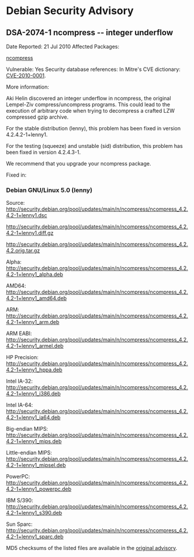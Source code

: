 
Debian Security Advisory
========================


DSA-2074-1 ncompress -- integer underflow
-----------------------------------------



Date Reported:
21 Jul 2010
Affected Packages:

[ncompress](https://packages.debian.org/src:ncompress)

Vulnerable:
Yes
Security database references:
In Mitre's CVE dictionary: [CVE-2010-0001](https://security-tracker.debian.org/tracker/CVE-2010-0001).  

More information:

Aki Helin discovered an integer underflow in ncompress, the original
Lempel-Ziv compress/uncompress programs.
This could lead to the execution of arbitrary code when trying to decompress
a crafted LZW compressed gzip archive.


For the stable distribution (lenny), this problem has been fixed in
version 4.2.4.2-1+lenny1.


For the testing (squeeze) and unstable (sid) distribution, this
problem has been fixed in version 4.2.4.3-1.


We recommend that you upgrade your ncompress package.



Fixed in:

### Debian GNU/Linux 5.0 (lenny)



Source:
 <http://security.debian.org/pool/updates/main/n/ncompress/ncompress_4.2.4.2-1+lenny1.dsc>  

<http://security.debian.org/pool/updates/main/n/ncompress/ncompress_4.2.4.2-1+lenny1.diff.gz>  

<http://security.debian.org/pool/updates/main/n/ncompress/ncompress_4.2.4.2.orig.tar.gz>  

Alpha:
 <http://security.debian.org/pool/updates/main/n/ncompress/ncompress_4.2.4.2-1+lenny1_alpha.deb>  

AMD64:
 <http://security.debian.org/pool/updates/main/n/ncompress/ncompress_4.2.4.2-1+lenny1_amd64.deb>  

ARM:
 <http://security.debian.org/pool/updates/main/n/ncompress/ncompress_4.2.4.2-1+lenny1_arm.deb>  

ARM EABI:
 <http://security.debian.org/pool/updates/main/n/ncompress/ncompress_4.2.4.2-1+lenny1_armel.deb>  

HP Precision:
 <http://security.debian.org/pool/updates/main/n/ncompress/ncompress_4.2.4.2-1+lenny1_hppa.deb>  

Intel IA-32:
 <http://security.debian.org/pool/updates/main/n/ncompress/ncompress_4.2.4.2-1+lenny1_i386.deb>  

Intel IA-64:
 <http://security.debian.org/pool/updates/main/n/ncompress/ncompress_4.2.4.2-1+lenny1_ia64.deb>  

Big-endian MIPS:
 <http://security.debian.org/pool/updates/main/n/ncompress/ncompress_4.2.4.2-1+lenny1_mips.deb>  

Little-endian MIPS:
 <http://security.debian.org/pool/updates/main/n/ncompress/ncompress_4.2.4.2-1+lenny1_mipsel.deb>  

PowerPC:
 <http://security.debian.org/pool/updates/main/n/ncompress/ncompress_4.2.4.2-1+lenny1_powerpc.deb>  

IBM S/390:
 <http://security.debian.org/pool/updates/main/n/ncompress/ncompress_4.2.4.2-1+lenny1_s390.deb>  

Sun Sparc:
 <http://security.debian.org/pool/updates/main/n/ncompress/ncompress_4.2.4.2-1+lenny1_sparc.deb>  


MD5 checksums of the listed files are available in the [original advisory](https://lists.debian.org/debian-security-announce/2010/msg00119.html).





